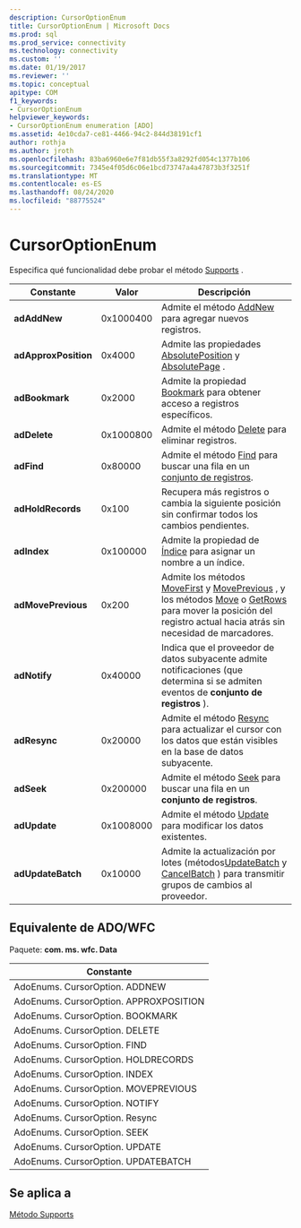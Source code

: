 ```yaml
---
description: CursorOptionEnum
title: CursorOptionEnum | Microsoft Docs
ms.prod: sql
ms.prod_service: connectivity
ms.technology: connectivity
ms.custom: ''
ms.date: 01/19/2017
ms.reviewer: ''
ms.topic: conceptual
apitype: COM
f1_keywords:
- CursorOptionEnum
helpviewer_keywords:
- CursorOptionEnum enumeration [ADO]
ms.assetid: 4e10cda7-ce81-4466-94c2-844d38191cf1
author: rothja
ms.author: jroth
ms.openlocfilehash: 83ba6960e6e7f81db55f3a8292fd054c1377b106
ms.sourcegitcommit: 7345e4f05d6c06e1bcd73747a4a47873b3f3251f
ms.translationtype: MT
ms.contentlocale: es-ES
ms.lasthandoff: 08/24/2020
ms.locfileid: "88775524"
---
```

# <a name="cursoroptionenum"></a>CursorOptionEnum
Especifica qué funcionalidad debe probar el método [Supports](./supports-method.md) .  
  
|Constante|Valor|Descripción|  
|--------------|-----------|-----------------|  
|**adAddNew**|0x1000400|Admite el método [AddNew](./addnew-method-ado.md) para agregar nuevos registros.|  
|**adApproxPosition**|0x4000|Admite las propiedades [AbsolutePosition](./absoluteposition-property-ado.md) y [AbsolutePage](./absolutepage-property-ado.md) .|  
|**adBookmark**|0x2000|Admite la propiedad [Bookmark](./bookmark-property-ado.md) para obtener acceso a registros específicos.|  
|**adDelete**|0x1000800|Admite el método [Delete](./delete-method-ado-recordset.md) para eliminar registros.|  
|**adFind**|0x80000|Admite el método [Find](./find-method-ado.md) para buscar una fila en un [conjunto de registros](./recordset-object-ado.md).|  
|**adHoldRecords**|0x100|Recupera más registros o cambia la siguiente posición sin confirmar todos los cambios pendientes.|  
|**adIndex**|0x100000|Admite la propiedad de [Índice](./index-property.md) para asignar un nombre a un índice.|  
|**adMovePrevious**|0x200|Admite los métodos [MoveFirst](./movefirst-movelast-movenext-and-moveprevious-methods-ado.md) y [MovePrevious](./movefirst-movelast-movenext-and-moveprevious-methods-ado.md) , y los métodos [Move](./move-method-ado.md) o [GetRows](./getrows-method-ado.md) para mover la posición del registro actual hacia atrás sin necesidad de marcadores.|  
|**adNotify**|0x40000|Indica que el proveedor de datos subyacente admite notificaciones (que determina si se admiten eventos de **conjunto de registros** ).|  
|**adResync**|0x20000|Admite el método [Resync](./resync-method.md) para actualizar el cursor con los datos que están visibles en la base de datos subyacente.|  
|**adSeek**|0x200000|Admite el método [Seek](./seek-method.md) para buscar una fila en un **conjunto de registros**.|  
|**adUpdate**|0x1008000|Admite el método [Update](./update-method.md) para modificar los datos existentes.|  
|**adUpdateBatch**|0x10000|Admite la actualización por lotes (métodos[UpdateBatch](./updatebatch-method.md) y [CancelBatch](./cancelbatch-method-ado.md) ) para transmitir grupos de cambios al proveedor.|  
  
## <a name="adowfc-equivalent"></a>Equivalente de ADO/WFC  
 Paquete: **com. ms. wfc. Data**  
  
|Constante|  
|--------------|  
|AdoEnums. CursorOption. ADDNEW|  
|AdoEnums. CursorOption. APPROXPOSITION|  
|AdoEnums. CursorOption. BOOKMARK|  
|AdoEnums. CursorOption. DELETE|  
|AdoEnums. CursorOption. FIND|  
|AdoEnums. CursorOption. HOLDRECORDS|  
|AdoEnums. CursorOption. INDEX|  
|AdoEnums. CursorOption. MOVEPREVIOUS|  
|AdoEnums. CursorOption. NOTIFY|  
|AdoEnums. CursorOption. Resync|  
|AdoEnums. CursorOption. SEEK|  
|AdoEnums. CursorOption. UPDATE|  
|AdoEnums. CursorOption. UPDATEBATCH|  
  
## <a name="applies-to"></a>Se aplica a  
 [Método Supports](./supports-method.md)
